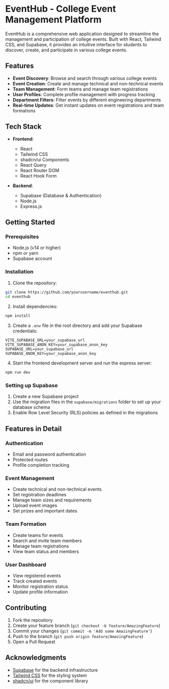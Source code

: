 # EventHub - College Event Management Platform

EventHub is a comprehensive web application designed to streamline the management and participation of college events. Built with React, Tailwind CSS, and Supabase, it provides an intuitive interface for students to discover, create, and participate in various college events.

## Features

- **Event Discovery**: Browse and search through various college events
- **Event Creation**: Create and manage technical and non-technical events
- **Team Management**: Form teams and manage team registrations
- **User Profiles**: Complete profile management with progress tracking
- **Department Filters**: Filter events by different engineering departments
- **Real-time Updates**: Get instant updates on event registrations and team formations

## Tech Stack

- **Frontend**:
  - React
  - Tailwind CSS
  - shadcn/ui Components
  - React Query
  - React Router DOM
  - React Hook Form

- **Backend**:
  - Supabase (Database & Authentication)
  - Node.js
  - Express.js

## Getting Started

### Prerequisites

- Node.js (v14 or higher)
- npm or yarn
- Supabase account

### Installation

1. Clone the repository:
```bash
git clone https://github.com/yourusername/eventhub.git
cd eventhub
```

2. Install dependencies:
```bash
npm install
```

3. Create a `.env` file in the root directory and add your Supabase credentials:
```env
VITE_SUPABASE_URL=your_supabase_url
VITE_SUPABASE_ANON_KEY=your_supabase_anon_key
SUPABASE_URL=your_supabase_url
SUPABASE_ANON_KEY=your_supabase_anon_key

```

4. Start the frontend development server and run the express server:
```bash
npm run dev
```

### Setting up Supabase

1. Create a new Supabase project
2. Use the migration files in the `supabase/migrations` folder to set up your database schema
3. Enable Row Level Security (RLS) policies as defined in the migrations

## Features in Detail

### Authentication
- Email and password authentication
- Protected routes
- Profile completion tracking

### Event Management
- Create technical and non-technical events
- Set registration deadlines
- Manage team sizes and requirements
- Upload event images
- Set prizes and important dates

### Team Formation
- Create teams for events
- Search and invite team members
- Manage team registrations
- View team status and members

### User Dashboard
- View registered events
- Track created events
- Monitor registration status
- Update profile information

## Contributing

1. Fork the repository
2. Create your feature branch (`git checkout -b feature/AmazingFeature`)
3. Commit your changes (`git commit -m 'Add some AmazingFeature'`)
4. Push to the branch (`git push origin feature/AmazingFeature`)
5. Open a Pull Request


## Acknowledgments

- [Supabase](https://supabase.io/) for the backend infrastructure
- [Tailwind CSS](https://tailwindcss.com/) for the styling system
- [shadcn/ui](https://ui.shadcn.com/) for the component library